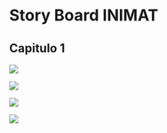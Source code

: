 Story Board INIMAT
==================

## Capitulo 1

![][1]

![][2]

![][3]

![][4]

  [1]:https://raw.github.com/Inimat/storyboard/master/capitulo-1/img/1.png
  [2]:https://raw.github.com/Inimat/storyboard/master/capitulo-1/img/2.png
  [3]:https://raw.github.com/Inimat/storyboard/master/capitulo-1/img/3.png
  [4]:https://raw.github.com/Inimat/storyboard/master/capitulo-1/img/4.png
